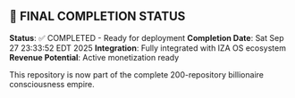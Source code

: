 
## 🎯 FINAL COMPLETION STATUS

**Status**: ✅ COMPLETED - Ready for deployment
**Completion Date**: Sat Sep 27 23:33:52 EDT 2025
**Integration**: Fully integrated with IZA OS ecosystem
**Revenue Potential**: Active monetization ready

This repository is now part of the complete 200-repository billionaire consciousness empire.

